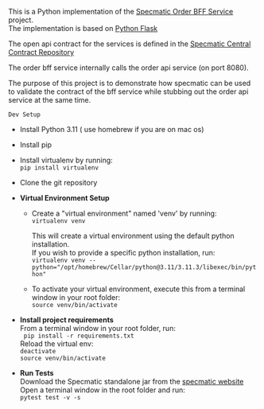 This is a Python implementation of the [Specmatic Order BFF Service](https://github.com/znsio/specmatic-order-ui) project.  
The implementation is based on [Python Flask](https://flask.palletsprojects.com/en/2.3.x/)

The open api contract for the services is defined in the [Specmatic Central Contract Repository](https://github.com/znsio/specmatic-order-contracts/blob/main/in/specmatic/examples/store/api_order_v1.yaml)

The order bff service internally calls the order api service (on port 8080).

The purpose of this project is to demonstrate how specmatic can be used to validate the contract of the bff service while stubbing out the order api service at the same time.  

```Dev Setup```

- Install Python 3.11 ( use homebrew if you are on mac os)


- Install pip


- Install virtualenv by running:  
  ```pip install virtualenv```


- Clone the git repository


- **Virtual Environment Setup** 
  - Create a "virtual environment" named 'venv' by running:  
    ```virtualenv venv ```  

      This will create a virtual environment using the default python installation.  
      If you wish to provide a specific python installation, run:  
    ```virtualenv venv --python="/opt/homebrew/Cellar/python@3.11/3.11.3/libexec/bin/python"```  

  - To activate your virtual environment, execute this from a terminal window in your root folder:  
    ```source venv/bin/activate```  


- **Install project requirements**  
    From a terminal window in your root folder, run:  
    ``` pip install -r requirements.txt```  
    Reload the virtual env:  
    ```deactivate```   
    ```source venv/bin/activate```   

  
- **Run Tests**  
  Download the Specmatic standalone jar from the [specmatic website](https://specmatic.in/getting_started.html)  
  Open a terminal window in the root folder and run:  
  ```pytest test -v -s```
    
 